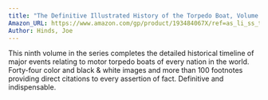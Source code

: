 ```yaml
---
title: "The Definitive Illustrated History of the Torpedo Boat, Volume IX: 1945 (the Ship Killers)"
Amazon_URL: https://www.amazon.com/gp/product/193484067X/ref=as_li_ss_tl?ie=UTF8&linkCode=ll1&tag=internetbo00a-20
Author: Hinds, Joe
---
```

This ninth volume in the series completes the detailed historical timeline of major events relating to motor torpedo boats of every nation in the world. Forty-four color and black & white images and more than 100 footnotes providing direct citations to every assertion of fact. Definitive and indispensable.